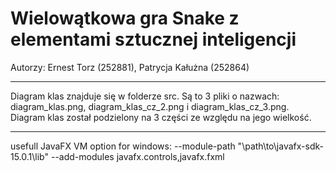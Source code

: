 # Wielowątkowa gra Snake z elementami sztucznej inteligencji <br/>
 Autorzy: Ernest Torz (252881), Patrycja Kałużna (252864)

---

Diagram klas znajduje się w folderze src. Są to 3 pliki o nazwach: diagram_klas.png, diagram_klas_cz_2.png i diagram_klas_cz_3.png. 
Diagram klas został podzielony na 3 części ze względu na jego wielkość.

---

usefull JavaFX VM option for windows: --module-path "\path\to\javafx-sdk-15.0.1\lib" --add-modules javafx.controls,javafx.fxml
